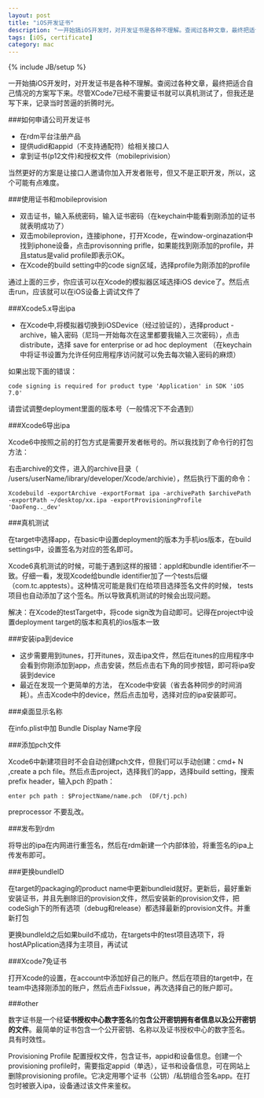 ```yaml
---
layout: post
title: "iOS开发证书"
description: "一开始搞iOS开发时，对开发证书是各种不理解。查阅过各种文章，最终把适合自己情况的方案写下来。尽管XCode7已经不需要证书就可以真机测试了，但我还是写下来，记录当时苦逼的折腾时光。"
tags: [iOS, certificate]
category: mac
---
```

{% include JB/setup %}

一开始搞iOS开发时，对开发证书是各种不理解。查阅过各种文章，最终把适合自己情况的方案写下来。尽管XCode7已经不需要证书就可以真机测试了，但我还是写下来，记录当时苦逼的折腾时光。

###如何申请公司开发证书

- 在rdm平台注册产品
- 提供udid和appid（不支持通配符）给相关接口人
- 拿到证书(p12文件)和授权文件（mobileprivision）

当然更好的方案是让接口人邀请你加入开发者账号，但又不是正职开发，所以，这个可能有点难度。

###使用证书和mobileprovision

- 双击证书，输入系统密码，输入证书密码（在keychain中能看到刚添加的证书就表明成功了）
- 双击mobileprovion，连接iphone，打开Xcode，在window-orginazation中找到iphone设备，点击provisonning prifle，如果能找到刚添加的profile，并且status是valid profile即表示OK。
- 在Xcode的build setting中的code sign区域，选择profile为刚添加的profile

通过上面的三步，你应该可以在Xcode的模拟器区域选择iOS device了。然后点击run，应该就可以在iOS设备上调试文件了

###Xcode5.x导出ipa

- 在Xcode中,将模拟器切换到iOSDevice（经过验证的），选择product - archive，输入密码（尼玛一开始每次在这里都要我输入三次密码），点击distribute，选择 save for enterprise or ad hoc deployment （在keychain中将证书设置为允许任何应用程序访问就可以免去每次输入密码的麻烦）

如果出现下面的错误：

    code signing is required for product type 'Application' in SDK 'iOS 7.0'

请尝试调整deployment里面的版本号（一般情况下不会遇到）

###Xcode6导出ipa

Xcode6中按照之前的打包方式是需要开发者帐号的。所以我找到了命令行的打包方法：

右击archive的文件，进入的archive目录（ /users/userName/library/developer/Xcode/archivie），然后执行下面的命令：

    Xcodebuild -exportArchive -exportFormat ipa -archivePath $archivePath -exportPath ~/desktop/xx.ipa -exportProvisioningProfile 'DaoFeng.._dev'

###真机测试

在target中选择app，在basic中设置deployment的版本为手机ios版本，在build settings中，设置签名为对应的签名即可。

Xcode6真机测试的时候，可能于遇到这样的报错：appId和bundle identifier不一致。仔细一看，发现Xcode给bundle identifier加了一个tests后缀（com.tc.apptests）。这种情况可能是我们在给项目选择签名文件的时候，
tests项目也自动添加了这个签名。所以导致真机测试的时候会出现问题。

解决：在Xcode的testTarget中，将code sign改为自动即可。记得在project中设置deployment target的版本和真机的ios版本一致


###安装ipa到device

- 这步需要用到itunes，打开itunes，双击ipa文件，然后在itunes的应用程序中会看到你刚添加到app，点击安装，然后点击右下角的同步按钮，即可将ipa安装到device
- 最近在发现一个更简单的方法， 在Xcode中安装（省去各种同步的时间消耗）。点击Xcode中的device，然后点击加号，选择对应的ipa安装即可。
 
###桌面显示名称

在info.plist中加 Bundle Display Name字段

###添加pch文件

Xcode6中新建项目时不会自动创建pch文件，但我们可以手动创建：cmd+ N ,create a pch file。然后点击project，选择我们的app，选择build setting，搜索 prefix header，输入pch 的path：

    enter pch path : $ProjectName/name.pch  (DF/tj.pch)

preprocessor 不要乱改。

###发布到rdm

将导出的ipa在内网进行重签名，然后在rdm新建一个内部体验，将重签名的ipa上传发布即可。


###更换bundleID

在target的packaging的product name中更新bundleid就好。更新后，最好重新安装证书，并且先删除旧的provision文件，然后安装新的provision文件，把codeSigh下的所有选项（debug和release）都选择最新的provision文件。并重新打包

更换bundleId之后如果build不成功，在targets中的test项目选项下，将hostAPplication选择为主项目，再试试

###Xcode7免证书

打开Xcode的设置，在account中添加好自己的账户。然后在项目的target中，在team中选择刚添加的账户，然后点击FixIssue，再次选择自己的账户即可。

###other

数字证书是一个经**证书授权中心数字签名**的**包含公开密钥拥有者信息以及公开密钥的文件**。最简单的证书包含一个公开密钥、名称以及证书授权中心的数字签名。 具有时效性。

Provisioning Profile 配置授权文件，包含证书，appid和设备信息。创建一个provisioning profile时，需要指定appid（单选），证书和设备信息，可在网站上删除provisioning profile。它决定用哪个证书（公钥）/私钥组合签名app。在打包时被嵌入ipa，设备通过该文件来鉴权。

